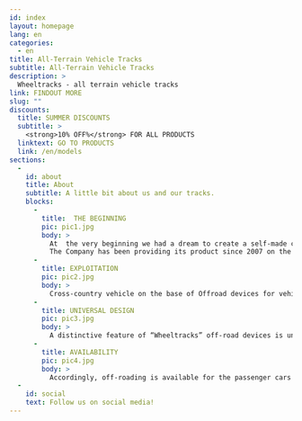```yaml
---
id: index
layout: homepage
lang: en
categories:
  - en
title: All-Terrain Vehicle Tracks
subtitle: All-Terrain Vehicle Tracks
description: >
  Wheeltracks - all terrain vehicle tracks
link: FINDOUT MORE
slug: ""
discounts:
  title: SUMMER DISCOUNTS
  subtitle: >
    <strong>10% OFF%</strong> FOR ALL PRODUCTS
  linktext: GO TO PRODUCTS
  link: /en/models
sections:
  -
    id: about
    title: About
    subtitle: A little bit about us and our tracks.
    blocks:
      -
        title:  THE BEGINNING
        pic: pic1.jpg
        body: >
          At  the very beginning we had a dream to create a self-made cross-country vehicle from an ordinary car. 2001 was the first time the car Niva was put on the tracks by the future owners of «Wheeltracks».
          The Company has been providing its product since 2007 on the russian market.
      -
        title: EXPLOITATION
        pic: pic2.jpg
        body: >
          Cross-country vehicle on the base of Offroad devices for vehicles  of the company «Wheeltracks» shows itself perfectly not just during winter season but also in the summer time on the off-road. The ability to use tracks on passenger cars and SUVs allows to use easily an ordinary car for fishing and hunting on impenetrable terrains.
      -
        title: UNIVERSAL DESIGN
        pic: pic3.jpg
        body: >
          A distinctive feature of “Wheeltracks” off-road devices is universal design which allows when having only one set of movers transform any car into a self-made tracked cross-country vehicle with high cross.
      -
        title: AVAILABILITY
        pic: pic4.jpg
        body: >
          Accordingly, off-roading is available for the passenger cars rather than only for prepared jeeps.  You’ll need just 30 minutes to transform your car into a real off-roader for hunting, fishing and other purposes relevant to you with the help of “Wheeltracks” devices for vehicles.
  -
    id: social
    text: Follow us on social media!
---
```

